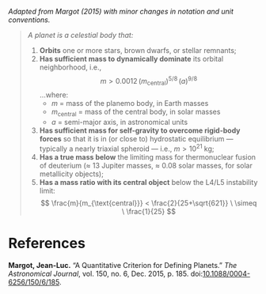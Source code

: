 _Adapted from Margot (2015) with minor changes in notation and unit conventions._

> _A planet is a celestial body that:_
>
> 1. **Orbits** one or more stars, brown dwarfs, or stellar remnants;
> 2. **Has sufficient mass to dynamically dominate** its orbital neighborhood, i.e.,
>    $$
>    m > 0.0012 \, (m_{\text{central}})^{5/8} \,(a)^{9/8}
>    $$
>    …where:
>    - *m* = mass of the planemo body, in Earth masses
>    - $m_{\text{central}}$ = mass of the central body, in solar masses
>    - *a* = semi-major axis, in astronomical units
> 3. **Has sufficient mass for self-gravity to overcome rigid-body forces** so that it is in (or close to) hydrostatic equilibrium — typically a nearly triaxial spheroid — i.e., $m > 10^{21}$ kg;
> 4. **Has a true mass below** the limiting mass for thermonuclear fusion of deuterium (≈ 13 Jupiter masses, ≈ 0.08 solar masses, for solar metallicity objects);
> 5. **Has a mass ratio with its central object** below the L4/L5 instability limit:
>    $$
>    \frac{m}{m_{\text{central}}} < \frac{2}{25+\sqrt{621}} \ \simeq \ \frac{1}{25}
>    $$

# References

**Margot, Jean-Luc.** “A Quantitative Criterion for Defining Planets.” *The Astronomical Journal*, vol. 150, no. 6, Dec. 2015, p. 185. doi:[10.1088/0004-6256/150/6/185](https://doi.org/10.1088/0004-6256/150/6/185).
